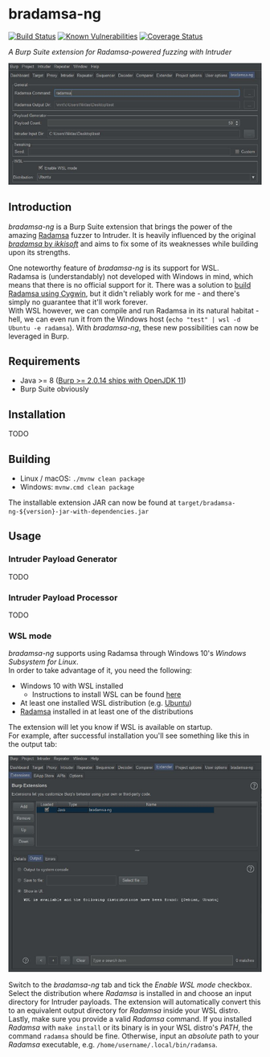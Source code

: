 # bradamsa-ng

[![Build Status](https://travis-ci.com/nscuro/bradamsa-ng.svg?token=24qz67tadxUHqtNZeoJu&branch=master)](https://travis-ci.com/nscuro/bradamsa-ng)
[![Known Vulnerabilities](https://snyk.io/test/github/nscuro/bradamsa-ng/badge.svg?targetFile=pom.xml)](https://snyk.io/test/github/nscuro/bradamsa-ng?targetFile=pom.xml)
[![Coverage Status](https://coveralls.io/repos/github/nscuro/bradamsa-ng/badge.svg?branch=master)](https://coveralls.io/github/nscuro/bradamsa-ng?branch=master)

*A Burp Suite extension for Radamsa-powered fuzzing with Intruder*

![Screenshot](.github/screenshot_wsl.jpg)

## Introduction

*bradamsa-ng* is a Burp Suite extension that brings the power of the amazing 
[Radamsa](https://gitlab.com/akihe/radamsa) fuzzer to Intruder. It is heavily
influenced by the original [*bradamsa* by *ikkisoft*](https://github.com/ikkisoft/bradamsa) 
and aims to fix some of its weaknesses while building upon its strengths.

One noteworthy feature of *bradamsa-ng* is its support for WSL.  
Radamsa is (understandably) not developed with Windows in mind, which means that 
there is no official support for it. There was a solution to [build Radamsa using Cygwin](https://github.com/aoh/radamsa/issues/31#issuecomment-266049451),
but it didn't reliably work for me - and there's simply no guarantee that it'll work forever.  
With WSL however, we can compile and run Radamsa in its natural habitat - hell, 
we can even run it from the Windows host (`echo "test" | wsl -d Ubuntu -e radamsa`).
With *bradamsa-ng*, these new possibilities can now be leveraged in Burp.

## Requirements

* Java >= 8 ([Burp >= 2.0.14 ships with OpenJDK 11](https://twitter.com/Burp_Suite/status/1088829534600921090))
* Burp Suite obviously

## Installation

TODO

## Building

* Linux / macOS: `./mvnw clean package`
* Windows: `mvnw.cmd clean package`

The installable extension JAR can now be found at `target/bradamsa-ng-${version}-jar-with-dependencies.jar`

## Usage

### Intruder Payload Generator

TODO

### Intruder Payload Processor

TODO

### WSL mode

*bradamsa-ng* supports using Radamsa through Windows 10's *Windows Subsystem for Linux*.  
In order to take advantage of it, you need the following:

* Windows 10 with WSL installed
  * Instructions to install WSL can be found [here](https://docs.microsoft.com/en-us/windows/wsl/install-win10)
* At least one installed WSL distribution (e.g. [Ubuntu](https://www.microsoft.com/en-us/p/ubuntu/9nblggh4msv6))
* [Radamsa](https://gitlab.com/akihe/radamsa) installed in at least one of the distributions

The extension will let you know if WSL is available on startup.  
For example, after successful installation you'll see something like this in the output tab:

![Screenshot WSL available](.github/screenshot_wsl-available-output.jpg)

Switch to the *bradamsa-ng* tab and tick the *Enable WSL mode* checkbox. 
Select the distribution where *Radamsa* is installed in and choose an input directory for Intruder payloads. 
The extension will automatically convert this to an equivalent output directory for *Radamsa* inside your WSL distro.
Lastly, make sure you provide a valid *Radamsa* command. If you installed *Radamsa* with `make install` or its binary
is in your WSL distro's *PATH*, the command `radamsa` should be fine. Otherwise, input an *absolute* path to your *Radamsa*
executable, e.g. `/home/username/.local/bin/radamsa`.
